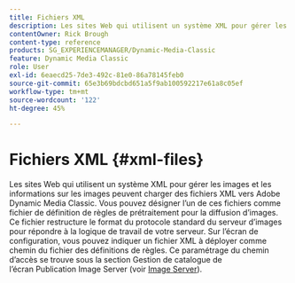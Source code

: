 ```yaml
---
title: Fichiers XML
description: Les sites Web qui utilisent un système XML pour gérer les images et les informations sur les images peuvent charger des fichiers XML vers Adobe Dynamic Media Classic. En savoir plus sur les fichiers XML.
contentOwner: Rick Brough
content-type: reference
products: SG_EXPERIENCEMANAGER/Dynamic-Media-Classic
feature: Dynamic Media Classic
role: User
exl-id: 6eaecd25-7de3-492c-81e0-86a78145feb0
source-git-commit: 65e3b69bdcbd651a5f9ab100592217e61a8c05ef
workflow-type: tm+mt
source-wordcount: '122'
ht-degree: 45%

---
```


# Fichiers XML {#xml-files}

Les sites Web qui utilisent un système XML pour gérer les images et les informations sur les images peuvent charger des fichiers XML vers Adobe Dynamic Media Classic. Vous pouvez désigner l’un de ces fichiers comme fichier de définition de règles de prétraitement pour la diffusion d’images. Ce fichier restructure le format du protocole standard du serveur d’images pour répondre à la logique de travail de votre serveur. Sur l’écran de configuration, vous pouvez indiquer un fichier XML à déployer comme chemin du fichier des définitions de règles. Ce paramétrage du chemin d’accès se trouve sous la section Gestion de catalogue de l’écran Publication Image Server (voir [Image Server](publish-setup.md#image_server)).
